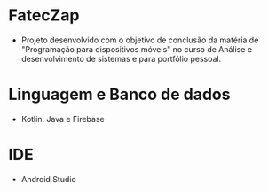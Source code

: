 # FatecZap
- Projeto desenvolvido com o objetivo de conclusão da matéria de "Programação para dispositivos móveis" no curso de Análise e desenvolvimento de sistemas e para portfólio pessoal.  

# Linguagem e Banco de dados
- Kotlin, Java e Firebase

# IDE
- Android Studio
